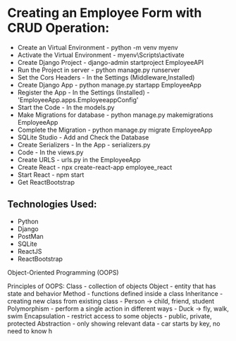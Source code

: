 # Creating an Employee Form with CRUD Operation:

 - Create an Virtual Environment	    - python -m venv myenv
 - Activate the Virtual Environment	  - myenv\Scripts\activate
 - Create Django Project		          - django-admin startproject EmployeeAPI
 - Run the Project in server		      - python manage.py runserver
 - Set the Cors Headers			          - In the Settings (Middleware,Installed)
 - Create Django App			            - python manage.py startapp EmployeeApp
 - Register the App 			            - In the Settings (Installed) - 'EmployeeApp.apps.EmployeeappConfig'
 - Start the Code 			              - In the models.py
 - Make Migrations for database		    - python manage.py makemigrations EmployeeApp
 - Complete the Migration	          	- python manage.py migrate EmployeeApp   
 - SQLite Studio		                	- Add and Check the Database  
 - Create Serializers			            - In the App - serializers.py
 - Code					                      - In the views.py
 - Create URLS				                - urls.py in the EmployeeApp
 - Create React				                - npx create-react-app employee_react
 - Start React                              - npm start
 - Get ReactBootstrap
 

## Technologies Used:
 - Python
 - Django
 - PostMan
 - SQLite
 - ReactJS
 - ReactBootstrap

 Object-Oriented Programming (OOPS)

Principles of OOPS:
Class                      -  collection of objects
Object                    -  entity that has state and behavior
Method                  -  functions defined inside a class
Inheritance            -  creating new class from existing class    - Person -> child, friend, student
Polymorphism      -  perform a single action in different ways  - Duck -> fly, walk, swim
Encapsulation      -  restrict access to some objects  -  public, private, protected 
Abstraction           -  only showing relevant data          - car starts by key, no need to know h
